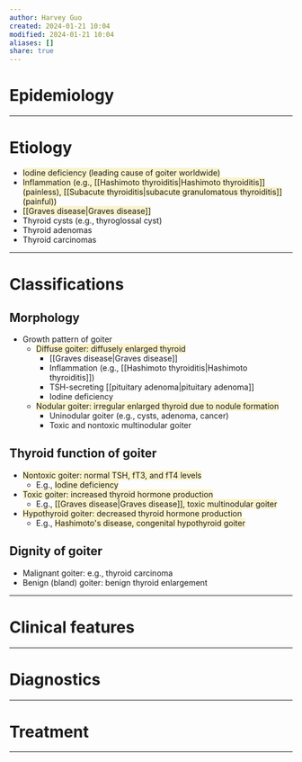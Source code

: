 ```yaml
---
author: Harvey Guo
created: 2024-01-21 10:04
modified: 2024-01-21 10:04
aliases: []
share: true
---
```

# Epidemiology


---
# Etiology
- <span style="background:rgba(240, 200, 0, 0.2)">Iodine deficiency (leading cause of goiter worldwide) </span>
- <span style="background:rgba(240, 200, 0, 0.2)">Inflammation (e.g., [[Hashimoto thyroiditis|Hashimoto thyroiditis]] (painless), [[Subacute thyroiditis|subacute granulomatous thyroiditis]] (painful))</span>
- <span style="background:rgba(240, 200, 0, 0.2)">[[Graves disease|Graves disease]]</span>
- Thyroid cysts (e.g., thyroglossal cyst)
- Thyroid adenomas
- Thyroid carcinomas

---
# Classifications
## Morphology
- Growth pattern of goiter
	- <span style="background:rgba(240, 200, 0, 0.2)">Diffuse goiter: diffusely enlarged thyroid</span>
		- [[Graves disease|Graves disease]] 
		- Inflammation (e.g., [[Hashimoto thyroiditis|Hashimoto thyroiditis]])
		- TSH-secreting [[pituitary adenoma|pituitary adenoma]]
		- Iodine deficiency
	- <span style="background:rgba(240, 200, 0, 0.2)">Nodular goiter: irregular enlarged thyroid due to nodule formation </span>
		- Uninodular goiter (e.g., cysts, adenoma, cancer)
		- Toxic and nontoxic multinodular goiter
## Thyroid function of goiter
- <span style="background:rgba(240, 200, 0, 0.2)">Nontoxic goiter: normal TSH, fT3, and fT4 levels</span>
	- E.g., <span style="background:rgba(240, 200, 0, 0.2)">Iodine deficiency</span>
- <span style="background:rgba(240, 200, 0, 0.2)">Toxic goiter: increased thyroid hormone production</span>
	- E.g., <span style="background:rgba(240, 200, 0, 0.2)">[[Graves disease|Graves disease]], toxic multinodular goiter</span>
- <span style="background:rgba(240, 200, 0, 0.2)">Hypothyroid goiter: decreased thyroid hormone production</span>
	- E.g., <span style="background:rgba(240, 200, 0, 0.2)">Hashimoto's disease, congenital hypothyroid goiter</span>
## Dignity of goiter
- Malignant goiter: e.g., thyroid carcinoma
- Benign (bland) goiter: benign thyroid enlargement

---
# Clinical features


---
# Diagnostics


---
# Treatment


---
